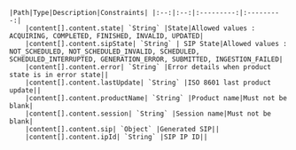     |Path|Type|Description|Constraints| |:--:|:--:|:---------:|:---------:|
        |content[].content.state| `String` |State|Allowed values : ACQUIRING, COMPLETED, FINISHED, INVALID, UPDATED|
        |content[].content.sipState| `String` | SIP State|Allowed values : NOT_SCHEDULED, NOT_SCHEDULED_INVALID, SCHEDULED, SCHEDULED_INTERRUPTED, GENERATION_ERROR, SUBMITTED, INGESTION_FAILED|
        |content[].content.error| `String` |Error details when product state is in error state||
        |content[].content.lastUpdate| `String` |ISO 8601 last product update||
        |content[].content.productName| `String` |Product name|Must not be blank|
        |content[].content.session| `String` |Session name|Must not be blank|
        |content[].content.sip| `Object` |Generated SIP||
        |content[].content.ipId| `String` |SIP IP ID||
    

